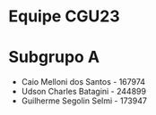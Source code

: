 # Equipe CGU23 

# Subgrupo A 
* Caio Melloni dos Santos - 167974 
* Udson Charles Batagini - 244899 
* Guilherme Segolin Selmi - 173947 
